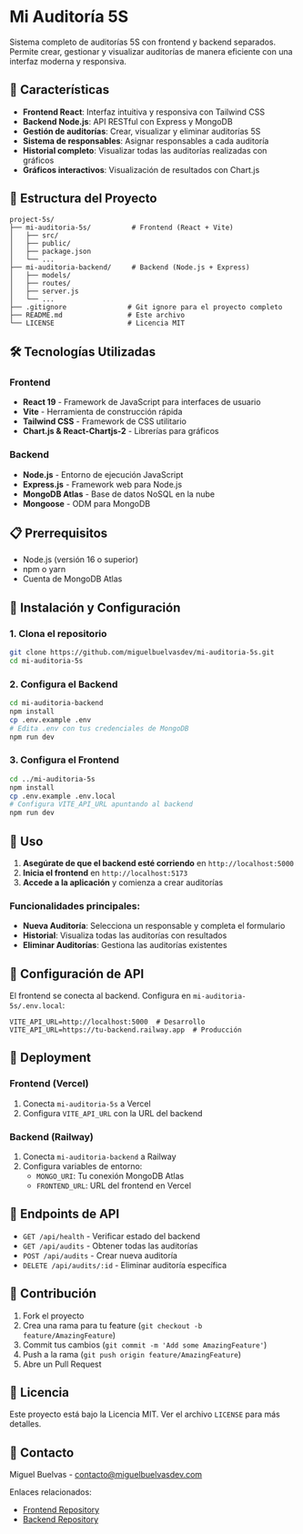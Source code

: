 # Mi Auditoría 5S

Sistema completo de auditorías 5S con frontend y backend separados. Permite crear, gestionar y visualizar auditorías de manera eficiente con una interfaz moderna y responsiva.

## 🚀 Características

- **Frontend React**: Interfaz intuitiva y responsiva con Tailwind CSS
- **Backend Node.js**: API RESTful con Express y MongoDB
- **Gestión de auditorías**: Crear, visualizar y eliminar auditorías 5S
- **Sistema de responsables**: Asignar responsables a cada auditoría
- **Historial completo**: Visualizar todas las auditorías realizadas con gráficos
- **Gráficos interactivos**: Visualización de resultados con Chart.js

## 📁 Estructura del Proyecto

```
project-5s/
├── mi-auditoria-5s/          # Frontend (React + Vite)
│   ├── src/
│   ├── public/
│   ├── package.json
│   └── ...
├── mi-auditoria-backend/     # Backend (Node.js + Express)
│   ├── models/
│   ├── routes/
│   ├── server.js
│   └── ...
├── .gitignore               # Git ignore para el proyecto completo
├── README.md                # Este archivo
└── LICENSE                  # Licencia MIT
```

## 🛠️ Tecnologías Utilizadas

### Frontend
- **React 19** - Framework de JavaScript para interfaces de usuario
- **Vite** - Herramienta de construcción rápida
- **Tailwind CSS** - Framework de CSS utilitario
- **Chart.js & React-Chartjs-2** - Librerías para gráficos

### Backend
- **Node.js** - Entorno de ejecución JavaScript
- **Express.js** - Framework web para Node.js
- **MongoDB Atlas** - Base de datos NoSQL en la nube
- **Mongoose** - ODM para MongoDB

## 📋 Prerrequisitos

- Node.js (versión 16 o superior)
- npm o yarn
- Cuenta de MongoDB Atlas

## 🔧 Instalación y Configuración

### 1. Clona el repositorio
```bash
git clone https://github.com/miguelbuelvasdev/mi-auditoria-5s.git
cd mi-auditoria-5s
```

### 2. Configura el Backend
```bash
cd mi-auditoria-backend
npm install
cp .env.example .env
# Edita .env con tus credenciales de MongoDB
npm run dev
```

### 3. Configura el Frontend
```bash
cd ../mi-auditoria-5s
npm install
cp .env.example .env.local
# Configura VITE_API_URL apuntando al backend
npm run dev
```

## 🚀 Uso

1. **Asegúrate de que el backend esté corriendo** en `http://localhost:5000`
2. **Inicia el frontend** en `http://localhost:5173`
3. **Accede a la aplicación** y comienza a crear auditorías

### Funcionalidades principales:
- **Nueva Auditoría**: Selecciona un responsable y completa el formulario
- **Historial**: Visualiza todas las auditorías con resultados
- **Eliminar Auditorías**: Gestiona las auditorías existentes

## 🔧 Configuración de API

El frontend se conecta al backend. Configura en `mi-auditoria-5s/.env.local`:
```env
VITE_API_URL=http://localhost:5000  # Desarrollo
VITE_API_URL=https://tu-backend.railway.app  # Producción
```

## 🚀 Deployment

### Frontend (Vercel)
1. Conecta `mi-auditoria-5s` a Vercel
2. Configura `VITE_API_URL` con la URL del backend

### Backend (Railway)
1. Conecta `mi-auditoria-backend` a Railway
2. Configura variables de entorno:
   - `MONGO_URI`: Tu conexión MongoDB Atlas
   - `FRONTEND_URL`: URL del frontend en Vercel

## 📡 Endpoints de API

- `GET /api/health` - Verificar estado del backend
- `GET /api/audits` - Obtener todas las auditorías
- `POST /api/audits` - Crear nueva auditoría
- `DELETE /api/audits/:id` - Eliminar auditoría específica

## 🤝 Contribución

1. Fork el proyecto
2. Crea una rama para tu feature (`git checkout -b feature/AmazingFeature`)
3. Commit tus cambios (`git commit -m 'Add some AmazingFeature'`)
4. Push a la rama (`git push origin feature/AmazingFeature`)
5. Abre un Pull Request

## 📝 Licencia

Este proyecto está bajo la Licencia MIT. Ver el archivo `LICENSE` para más detalles.

## 📧 Contacto

Miguel Buelvas - contacto@miguelbuelvasdev.com

Enlaces relacionados:
- [Frontend Repository](https://github.com/miguelbuelvasdev/mi-auditoria-5s)
- [Backend Repository](https://github.com/miguelbuelvasdev/mi-auditoria-backend)
